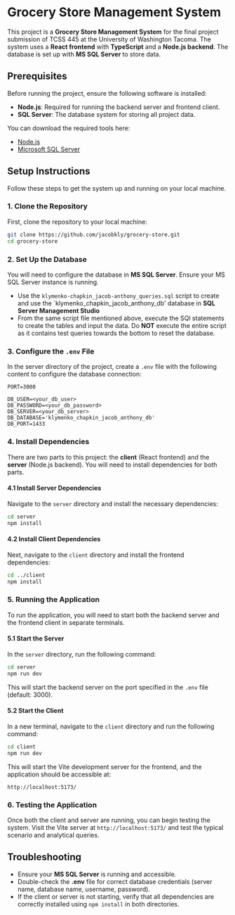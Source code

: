 
# Grocery Store Management System

This project is a **Grocery Store Management System** for the final project submission of TCSS 445 at the University of Washington Tacoma. The system uses a **React frontend** with **TypeScript** and a **Node.js backend**. The database is set up with **MS SQL Server** to store data.

## Prerequisites

Before running the project, ensure the following software is installed:

- **Node.js**: Required for running the backend server and frontend client.
- **SQL Server**: The database system for storing all project data.

You can download the required tools here:
- [Node.js](https://nodejs.org/)
- [Microsoft SQL Server](https://www.microsoft.com/en-us/sql-server/sql-server-downloads)

## Setup Instructions

Follow these steps to get the system up and running on your local machine.

### 1. **Clone the Repository**

First, clone the repository to your local machine:

```bash
git clone https://github.com/jacobkly/grocery-store.git
cd grocery-store
```

### 2. **Set Up the Database**

You will need to configure the database in **MS SQL Server**. Ensure your MS SQL Server instance is running.

- Use the `klymenko-chapkin_jacob-anthony_queries.sql` script to create and use the `klymenko_chapkin_jacob_anthony_db' database in **SQL Server Management Studio**
- From the same script file mentioned above, execute the SQl statements to create the tables and input the data. Do **NOT** execute the entire script as it contains test queries towards the bottom to reset the database.

### 3. **Configure the `.env` File**

In the server directory of the project, create a `.env` file with the following content to configure the database connection:

```plaintext
PORT=3000

DB_USER=<your_db_user>
DB_PASSWORD=<your_db_password>
DB_SERVER=<your_db_server>
DB_DATABASE='klymenko_chapkin_jacob_anthony_db'
DB_PORT=1433
```

### 4. **Install Dependencies**

There are two parts to this project: the **client** (React frontend) and the **server** (Node.js backend). You will need to install dependencies for both parts.

#### 4.1 **Install Server Dependencies**

Navigate to the `server` directory and install the necessary dependencies:

```bash
cd server
npm install
```

#### 4.2 **Install Client Dependencies**

Next, navigate to the `client` directory and install the frontend dependencies:

```bash
cd ../client
npm install
```

### 5. **Running the Application**

To run the application, you will need to start both the backend server and the frontend client in separate terminals.

#### 5.1 **Start the Server**

In the `server` directory, run the following command:

```bash
cd server
npm run dev
```

This will start the backend server on the port specified in the `.env` file (default: 3000).

#### 5.2 **Start the Client**

In a new terminal, navigate to the `client` directory and run the following command:

```bash
cd client
npm run dev
```

This will start the Vite development server for the frontend, and the application should be accessible at:

```plaintext
http://localhost:5173/
```

### 6. **Testing the Application**

Once both the client and server are running, you can begin testing the system. Visit the Vite server at `http://localhost:5173/` and test the typical scenario and analytical queries.

## Troubleshooting

- Ensure your **MS SQL Server** is running and accessible.
- Double-check the **.env** file for correct database credentials (server name, database name, username, password).
- If the client or server is not starting, verify that all dependencies are correctly installed using `npm install` in both directories.

